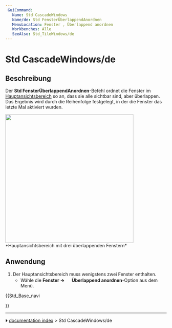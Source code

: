 ```yaml
---
 GuiCommand:
   Name: Std CascadeWindows
   Name/de: Std FensterÜberlappendAnordnen
   MenuLocation: Fenster , Überlappend anordnen
   Workbenches: Alle
   SeeAlso: Std_TileWindows/de
---
```


# Std CascadeWindows/de



## Beschreibung

Der **Std FensterÜberlappendAnordnen**-Befehl ordnet die Fenster im [Hauptansichtsbereich](Main_view_area/de.md) so an, dass sie alle sichtbar sind, aber überlappen. Das Ergebnis wird durch die Reihenfolge festgelegt, in der die Fenster das letzte Mal aktiviert wurden.

<img alt="" src=images/Std_CascadeWindows_example.png  style="width:400px;"> 
*Hauptansichtsbereich mit drei überlappenden Fenstern*



## Anwendung

1.  Der Hauptansichtsbereich muss wenigstens zwei Fenster enthalten.
    -   Wähle die **Fenster → <img src="images/Std_CascadeWindows.svg" width=16px> Überlappend anordnen**-Option aus dem Menü.





{{Std_Base_navi

}}



---
⏵ [documentation index](../README.md) > Std CascadeWindows/de
